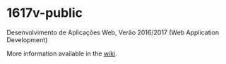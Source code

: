 # 1617v-public
Desenvolvimento de Aplicações Web, Verão 2016/2017 (Web Application Development) 

More information available in the [wiki](https://github.com/isel-leic-daw/1617v-public/wiki).
